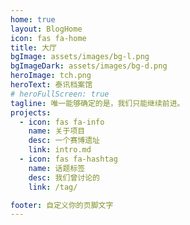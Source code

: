 ```yaml
---
home: true
layout: BlogHome
icon: fas fa-home
title: 大厅
bgImage: assets/images/bg-l.png
bgImageDark: assets/images/bg-d.png
heroImage: tch.png
heroText: 泰讯档案馆
# heroFullScreen: true
tagline: 唯一能够确定的是，我们只能继续前进。
projects:
  - icon: fas fa-info
    name: 关于项目
    desc: 一个赛博遗址
    link: intro.md
  - icon: fas fa-hashtag
    name: 话题标签
    desc: 我们曾讨论的
    link: /tag/

footer: 自定义你的页脚文字
---
```

